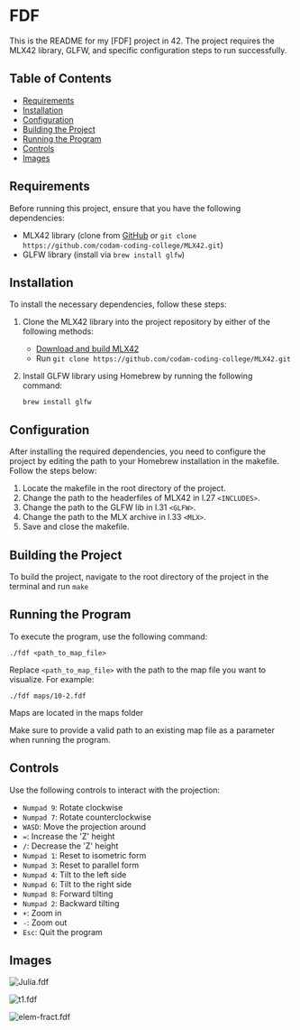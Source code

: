 # FDF

This is the README for my [FDF] project in 42. The project requires the MLX42 library, GLFW, and specific configuration steps to run successfully.

## Table of Contents

- [Requirements](#requirements)
- [Installation](#installation)
- [Configuration](#configuration)
- [Building the Project](#building-the-project)
- [Running the Program](#running-the-program)
- [Controls](#controls)
- [Images](#images)

## Requirements

Before running this project, ensure that you have the following dependencies:

- MLX42 library (clone from [GitHub](https://github.com/codam-coding-college/MLX42#download-and-build---mlx42) or `git clone https://github.com/codam-coding-college/MLX42.git`)
- GLFW library (install via `brew install glfw`)

## Installation

To install the necessary dependencies, follow these steps:

1. Clone the MLX42 library into the project repository by either of the following methods:
   - [Download and build MLX42](https://github.com/codam-coding-college/MLX42#download-and-build---mlx42)
   - Run `git clone https://github.com/codam-coding-college/MLX42.git`

2. Install GLFW library using Homebrew by running the following command:

   ```brew install glfw```

## Configuration

After installing the required dependencies, you need to configure the project by editing the path to your Homebrew installation in the makefile. Follow the steps below:

1. Locate the makefile in the root directory of the project.
2. Change the path to the headerfiles of MLX42 in l.27 `<INCLUDES>`.
3. Change the path to the GLFW lib in l.31 `<GLFW>`.
4. Change the path to the MLX archive in l.33 `<MLX>`.
5. Save and close the makefile.

## Building the Project

To build the project, navigate to the root directory of the project in the terminal and run ```make```

## Running the Program

To execute the program, use the following command:

```./fdf <path_to_map_file>```

Replace `<path_to_map_file>` with the path to the map file you want to visualize. For example:

```./fdf maps/10-2.fdf```

Maps are located in the maps folder

Make sure to provide a valid path to an existing map file as a parameter when running the program.

## Controls

Use the following controls to interact with the projection:

- `Numpad 9`: Rotate clockwise
- `Numpad 7`: Rotate counterclockwise
- `WASD`: Move the projection around
- `=`: Increase the 'Z' height
- `/`: Decrease the 'Z' height
- `Numpad 1`: Reset to isometric form
- `Numpad 3`: Reset to parallel form
- `Numpad 4`: Tilt to the left side
- `Numpad 6`: Tilt to the right side
- `Numpad 8`: Forward tilting
- `Numpad 2`: Backward tilting
- `+`: Zoom in
- `-`: Zoom out
- `Esc`: Quit the program

## Images

![Julia.fdf](/pictures/Julia.png)

![t1.fdf](/pictures/t1.png)

![elem-fract.fdf](/pictures/elem-fract.png)
